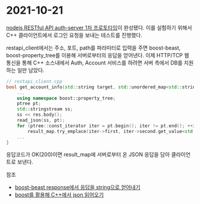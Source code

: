 # 2021-10-21

[nodejs RESTful API auth-server 1차 프로토타입](https://github.com/PioneerRedwood/auth-server/tree/main/node-js)이 완성됐다. 이를 실험하기 위해서 C++ 클라이언트에서 로그인 요청을 보내는 테스트를 진행했다. 

restapi_client에서는 주소, 포트, path를 파라미터로 입력을 주면 boost-beast, boost-property_tree를 이용해 서버로부터의 응답을 얻어낸다. 이제 HTTP/TCP 웹 통신을 통해 C++ 소스내에서 Auth, Account 서비스를 하려면 서버 측에서 DB를 지원하는 일만 남았다. 

```C++
// restapi_client.cpp
bool get_account_info(std::string target, std::unordered_map<std::string, std::string>& result_map) {
    ...
    using namespace boost::property_tree;
	ptree pt;
	std::stringstream ss;
	ss << res.body();
	read_json(ss, pt);
	for (ptree::const_iterator iter = pt.begin(); iter != pt.end(); ++iter)	{
		result_map.try_emplace(iter->first, iter->second.get_value<std::string>());			}
    ...
}
```

응답코드가 OK(200)이면 result_map에 서버로부터 온 JSON 응답을 담아 클라이언트로 보낸다.



참조

- [boost-beast response에서 응답을 string으로 얻어내기](https://github.com/boostorg/beast/issues/731) 
- [boost를 활용해 C++에서 json 읽어오기](https://stackoverflow.com/questions/15206705/reading-json-file-with-boost)

